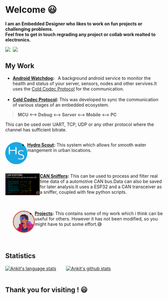 # Welcome  :smiley:

**I am an Embedded Designer who likes to work on fun projects or challenging problems.\
Feel free to get in touch regrading any project or collab work realted to electronics.**
<p align = "left" ><a href="http://linkedin.com/in/ankit-sultania-27942b114"><img src="https://img.shields.io/badge/LinkedIn-0077B5?style=for-the-badge&logo=linkedin&logoColor=white"/></a>&nbsp;
<a href="mailto:sultania1ankit@gmail.com?subject=Mail From GitHub Profile"><img src="https://img.shields.io/badge/Gmail-D14836?style=for-the-badge&logo=gmail&logoColor=white"/></a>&nbsp;</p>

<t></t>
## My Work

* **[Android Watchdog](https://github.com/sultania1ankit/):** &ensp;A background android service to monitor the health and status of your server, sensors, nodes and other servives.It uses the [Cold Codec Protocol](https://github.com/sultania1ankit/) for the communication.
<br></br>
* **[Cold Codec Protocol](https://github.com/sultania1ankit/):** This was developed to sync the communication of various stages of an embedded ecosystem.
> **MCU <--> Debug <--> Server <--> Mobile <--> PC**

This can be used over UART, TCP, UDP or any other protocol where the channel has sufficient bitrate. 
<br></br>

<a href="https://github.com/sultania1ankit/"><img src="images/my_logos/hydro_scout_solid.png" width="70" height="70" align ="left" padding-right=150px padding-left=150px alt="hydro_scout_logo" /></a>
* **[Hydro Scout](https://github.com/sultania1ankit/):** This system which allows for smooth water mangement in urban locations.
<br></br><br></br>

<a href="https://github.com/sultania1ankit/"><img src="images/my_logos/can_intro.png" width="110" height="70" align="left" alt="CAN_intro_thumbnail" padding-right=150px padding-left=150px/></a>
* **[CAN Sniffers](https://github.com/sultania1ankit/):** This can be used to process and filter real time data of a automotive CAN bus.Data can also be saved for later analysis.It uses a ESP32 and a CAN transceiver as a sniffer, coupled with few python scripts.
<br></br><br></br>
<a href="https://github.com/sultania1ankit/projects"><img src="images/my_logos/thumb_o_bold.png" width="70" height="70" align="left" padding-right=150px padding-left=150px alt="git_main_logo" /></a>
* **[Projects](https://github.com/sultania1ankit/projects):** This contains some of my work which i think can be useful for others. However it has not been modified, so you might have to put some effort.:sweat_smile:
<br></br><br></br>
## Statistics
<t></t>
<a href="https://github.com/sultania1ankit"><img align="center" src="https://github-readme-stats.vercel.app/api/top-langs/?username=sultania1ankit&layout=compact&langs_count=10&hide_border=true&theme=radical&custom_title=Languages+used&hide=c%2B%2B" alt="Ankit's language stats" /></a>&nbsp;&nbsp;&nbsp;&nbsp;&nbsp;&nbsp;&nbsp;
<a href="https://github.com/sultania1ankit"><img align="center" src="https://github-readme-stats.vercel.app/api?username=sultania1ankit&show_icons=true&hide_border=true&line_height=23&theme=radical&custom_title=Git Stats" alt="Ankit's github stats" /></a>
<br></br>
## Thank you for visiting ! :smiley:


